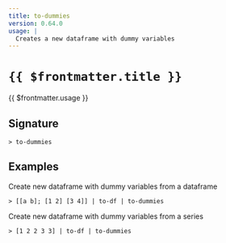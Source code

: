 ```yaml
---
title: to-dummies
version: 0.64.0
usage: |
  Creates a new dataframe with dummy variables
---
```


# <code>{{ $frontmatter.title }}</code>

<div style='white-space: pre-wrap;'>{{ $frontmatter.usage }}</div>

## Signature

```> to-dummies ```

## Examples

Create new dataframe with dummy variables from a dataframe
```shell
> [[a b]; [1 2] [3 4]] | to-df | to-dummies
```

Create new dataframe with dummy variables from a series
```shell
> [1 2 2 3 3] | to-df | to-dummies
```
